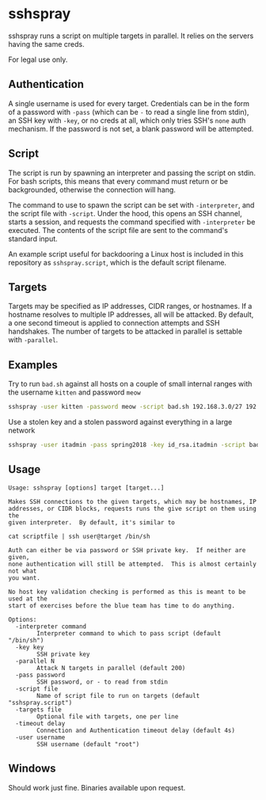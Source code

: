 sshspray
========

sshspray runs a script on multiple targets in parallel.  It relies on the
servers having the same creds.

For legal use only.

Authentication
--------------
A single username is used for every target.  Credentials can be in the form of
a password with `-pass` (which can be `-` to read a single line from stdin), an
SSH key with `-key`, or no creds at all, which only tries SSH's `none` auth
mechanism.  If the password is not set, a blank password will be attempted.

Script
------
The script is run by spawning an interpreter and passing the script on stdin.
For bash scripts, this means that every command must return or be backgrounded,
otherwise the connection will hang.

The command to use to spawn the script can be set with `-interpreter`, and the
script file with `-script`.  Under the hood, this opens an SSH channel, starts
a session, and requests the command specified with `-interpreter` be executed.
The contents of the script file are sent to the command's standard input.

An example script useful for backdooring a Linux host is included in this
repository as `sshspray.script`, which is the default script filename.

Targets
-------
Targets may be specified as IP addresses, CIDR ranges, or hostnames.  If a
hostname resolves to multiple IP addresses, all will be attacked.  By default,
a one second timeout is applied to connection attempts and SSH handshakes.  The
number of targets to be attacked in parallel is settable with `-parallel`.


Examples
--------
Try to run `bad.sh` against all hosts on a couple of small internal ranges with
the username `kitten` and password `meow`
```bash
sshspray -user kitten -password meow -script bad.sh 192.168.3.0/27 192.168.5.0/27
```

Use a stolen key and a stolen password against everything in a large network
```bash
sshspray -user itadmin -pass spring2018 -key id_rsa.itadmin -script bad.sh -parallel 1000 172.16.0.0/12
```

Usage
-----
```
Usage: sshspray [options] target [target...]

Makes SSH connections to the given targets, which may be hostnames, IP
addresses, or CIDR blocks, requests runs the give script on them using the
given interpreter.  By default, it's similar to

cat scriptfile | ssh user@target /bin/sh

Auth can either be via password or SSH private key.  If neither are given,
none authentication will still be attempted.  This is almost certainly not what
you want.

No host key validation checking is performed as this is meant to be used at the
start of exercises before the blue team has time to do anything.

Options:
  -interpreter command
    	Interpreter command to which to pass script (default "/bin/sh")
  -key key
    	SSH private key
  -parallel N
    	Attack N targets in parallel (default 200)
  -pass password
    	SSH password, or - to read from stdin
  -script file
    	Name of script file to run on targets (default "sshspray.script")
  -targets file
    	Optional file with targets, one per line
  -timeout delay
    	Connection and Authentication timeout delay (default 4s)
  -user username
    	SSH username (default "root")
```

Windows
-------
Should work just fine.  Binaries available upon request.
